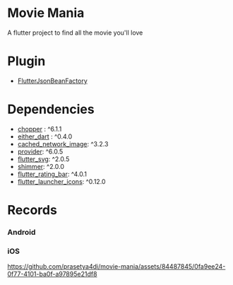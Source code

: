 # Movie Mania

A flutter project to find all the movie you'll love

# Plugin
- [FlutterJsonBeanFactory](https://github.com/fluttercandies/FlutterJsonBeanFactory)

# Dependencies
-  [chopper](https://pub.dev/packages/chopper) : ^6.1.1
-  [either_dart](https://pub.dev/packages/either_dart) : ^0.4.0
-  [cached_network_image](https://pub.dev/packages/cached_network_image): ^3.2.3
-  [provider](https://pub.dev/packages/provider): ^6.0.5
-  [flutter_svg](https://pub.dev/packages/flutter_svg): ^2.0.5
-  [shimmer](https://pub.dev/packages/shimmer): ^2.0.0
-  [flutter_rating_bar](https://pub.dev/packages/flutter_rating_bar): ^4.0.1
-  [flutter_launcher_icons](https://pub.dev/packages/flutter_launcher_icons): ^0.12.0

# Records
### Android
### iOS
https://github.com/prasetya4di/movie-mania/assets/84487845/0fa9ee24-0f77-4101-ba0f-a97895e21df8
